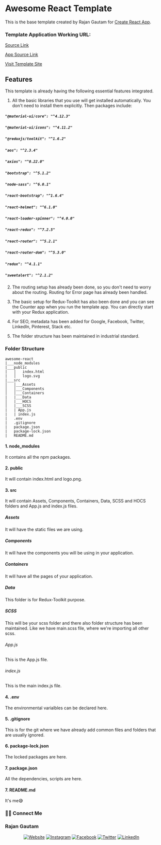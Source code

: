 # Awesome React Template

This is the base template created by Rajan Gautam for [Create React App](https://github.com/rgautam320/Awesome-React).

### Template Application Working URL:

[Source Link](https://github.com/rgautam320/Awesome-React/tree/template)

[App Source Link](https://github.com/rgautam320/Awesome-React/tree/application)

[Visit Template Site](https://rgautam320-awesome-template.netlify.app)

## Features

This template is already having the following essential features integrated.

1. All the basic libraries that you use will get installed automatically. You don't need to install them explicitly. Then packages include:

##### `"@material-ui/core": "^4.12.3"`

##### `"@material-ui/icons": "^4.11.2"`

##### `"@reduxjs/toolkit": "^1.6.2"`

##### `"aos": "^2.3.4"`

##### `"axios": "^0.22.0"`

##### `"bootstrap": "^5.1.2"`

##### `"node-sass": "^6.0.1"`

##### `"react-bootstrap": "^1.6.4"`

##### `"react-helmet": "^6.1.0"`

##### `"react-loader-spinner": "^4.0.0"`

##### `"react-redux": "^7.2.5"`

##### `"react-router": "^5.2.1"`

##### `"react-router-dom": "^5.3.0"`

##### `"redux": "^4.1.1"`

##### `"sweetalert": "^2.1.2"`

2. The routing setup has already been done, so you don't need to worry about the routing. Routing for Error page has already been handled.

3. The basic setup for Redux-Toolkit has also been done and you can see the Counter app when you run the template app. You can directly start with your Redux application.

4. For SEO, metadata has been added for Google, Facebook, Twitter, LinkedIn, Pinterest, Stack etc.

5. The folder structure has been maintained in industrial standard.

### Folder Structure

```
awesome-react
|___node_modules
|___public
|   │   index.html
|   │   logo.svg
|___src
│   │___Assets
│   │___Components
│   │___Containers
|   |___Data
│   |___HOCS
│   |___SCSS
|   | App.js
|   | index.js
|   .env
|   .gitignore
|   package.json
|   package-lock.json
|   README.md
```

#### 1. node_modules

It contains all the npm packages.

#### 2. public

It will contain index.html and logo.png.

#### 3. src

It will contain Assets, Components, Containers, Data, SCSS and HOCS folders and App.js and index.js files.

##### Assets

It will have the static files we are using.

##### Components

It will have the components you will be using in your application.

##### Containers

It will have all the pages of your application.

##### Data

This folder is for Redux-Toolkit purpose.

##### SCSS

This will be your scss folder and there also folder structure has been maintained. Like we have main.scss file, where we're importing all other scss.

###### App.js

This is the App.js file.

###### index.js

This is the main index.js file.

#### 4. .env

The environmental varialbles can be declared here.

#### 5. .gitignore

This is for the git where we have already add common files and folders that are usually ignored.

#### 6. package-lock.json

The locked packages are here.

#### 7. package.json

All the dependencies, scripts are here.

#### 7. README.md

It's me😅

### 🤝🏻 Connect Me

### Rajan Gautam

<p align="center">
<a href="https://www.rajangautam.com.np"><img alt="Website" src="https://img.shields.io/badge/Website-rajangautam.com.np-blue?style=flat-square&logo=google-chrome"></a>
<a href="https://www.instagram.com/rgautam320"><img alt="Instagram" src="https://img.shields.io/badge/Instagram-rgautam320-blue?style=flat-square&logo=instagram"></a>
<a href="https://www.facebook.com/rgautam320"><img alt="Facebook" src="https://img.shields.io/badge/Facebook-rgautam320-blue?style=flat-square&logo=facebook"></a>
<a href="https://www.twitter.com/rgautam320"><img alt="Twitter" src="https://img.shields.io/badge/Twitter-rgautam320-blue?style=flat-square&logo=twitter"></a>
<a href="https://www.linkedin.com/in/rgautam320/"><img alt="LinkedIn" src="https://img.shields.io/badge/LinkedIn-rgautam320-blue?style=flat-square&logo=linkedin"></a>
</p>
